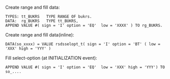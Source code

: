 
Create range and fill data:
``` abap
TYPES: tt_BUKRS   TYPE RANGE OF bukrs.
DATA:  rg_BUKRS   TYPE tt_BUKRS,
APPEND VALUE #( sign = 'I' option = 'EQ'  low = 'XXXX' ) TO rg_BUKRS.
```

Create range and fill data(inline):
``` abap
DATA(so_xxxx) = VALUE rsdsselopt_t( sign = 'I' option = 'BT' ( low = 'XXX' high = 'YYY' )
```

Fill select-option (at INITIALIZATION event):
``` abap
APPEND VALUE #( sign = 'I' option = 'EQ'  low = 'XXX' high = 'YYY') TO so_....
```
